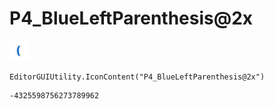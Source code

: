 # P4_BlueLeftParenthesis@2x
![](/img/P4_BlueLeftParenthesis@2x.png)

``` CSharp
EditorGUIUtility.IconContent("P4_BlueLeftParenthesis@2x")
```
```
-4325598756273789962
```

